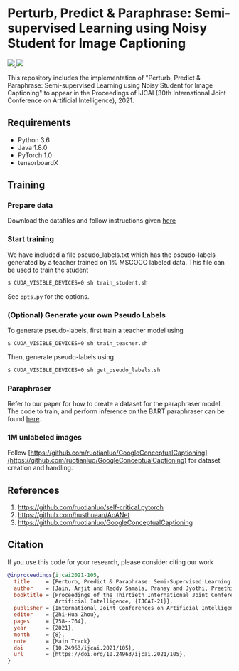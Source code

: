 # Perturb, Predict & Paraphrase: Semi-supervised Learning using Noisy Student for Image Captioning

<p>
  <a href="https://www.ijcai.org/proceedings/2021/">
    <img src="https://img.shields.io/badge/IJCAI-2021-red">
  </a>
    <a href="https://www.ijcai.org/proceedings/2021/0105.pdf">
      <img src="http://img.shields.io/badge/Paper-PDF-brightgreen.svg">
  </a>
</p>

This repository includes the implementation of "Perturb, Predict & Paraphrase: Semi-supervised Learning using Noisy Student for Image Captioning" to appear in the Proceedings of IJCAI (30th International Joint Conference on Artificial Intelligence), 2021.

## Requirements

- Python 3.6
- Java 1.8.0
- PyTorch 1.0
- tensorboardX


## Training 

### Prepare data

Download the datafiles and follow instructions given [here](https://github.com/ruotianluo/self-critical.pytorch/tree/master/data)

### Start training

We have included a file pseudo_labels.txt which has the pseudo-labels generated by a teacher trained on 1% MSCOCO labeled data. This file can be used to train the student

```bash
$ CUDA_VISIBLE_DEVICES=0 sh train_student.sh
```

See `opts.py` for the options. 

### (Optional) Generate your own Pseudo Labels

To generate pseudo-labels, first train a teacher model using 

```bash
$ CUDA_VISIBLE_DEVICES=0 sh train_teacher.sh
```

Then, generate pseudo-labels using

```bash
$ CUDA_VISIBLE_DEVICES=0 sh get_pseudo_labels.sh
```

### Paraphraser

Refer to our paper for how to create a dataset for the paraphraser model. The code to train, and perform inference on the BART paraphraser can be found [here](https://github.com/ThilinaRajapakse/simpletransformers/tree/master/examples/seq2seq/paraphrasing). 

### 1M unlabeled images

Follow [https://github.com/ruotianluo/GoogleConceptualCaptioning](https://github.com/ruotianluo/GoogleConceptualCaptioning) for dataset creation and handling. 

## References
1. https://github.com/ruotianluo/self-critical.pytorch
2. https://github.com/husthuaan/AoANet
3. https://github.com/ruotianluo/GoogleConceptualCaptioning

## Citation

If you use this code for your research, please consider citing our work

```bibtex
@inproceedings{ijcai2021-105,
  title     = {Perturb, Predict & Paraphrase: Semi-Supervised Learning using Noisy Student for Image Captioning},
  author    = {Jain, Arjit and Reddy Samala, Pranay and Jyothi, Preethi and Mittal, Deepak and Singh, Maneesh},
  booktitle = {Proceedings of the Thirtieth International Joint Conference on
               Artificial Intelligence, {IJCAI-21}},
  publisher = {International Joint Conferences on Artificial Intelligence Organization},
  editor    = {Zhi-Hua Zhou},
  pages     = {758--764},
  year      = {2021},
  month     = {8},
  note      = {Main Track}
  doi       = {10.24963/ijcai.2021/105},
  url       = {https://doi.org/10.24963/ijcai.2021/105},
}

```
